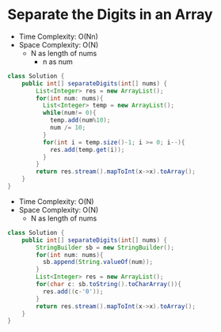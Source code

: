 # Separate the Digits in an Array

- Time Complexity: O(Nn)
- Space Complexity: O(N)
  - N as length of nums
    - n as num

```java
class Solution {
    public int[] separateDigits(int[] nums) {
        List<Integer> res = new ArrayList();
        for(int num: nums){
          List<Integer> temp = new ArrayList();
          while(num!= 0){
            temp.add(num%10);
            num /= 10;
          }
          for(int i = temp.size()-1; i >= 0; i--){
            res.add(temp.get(i));
          }
        }
        return res.stream().mapToInt(x->x).toArray();
    }
}
```

- Time Complexity: O(N)
- Space Complexity: O(N)
  - N as length of nums

```java
class Solution {
    public int[] separateDigits(int[] nums) {
        StringBuilder sb = new StringBuilder();
        for(int num: nums){
          sb.append(String.valueOf(num));
        }
        List<Integer> res = new ArrayList();
        for(char c: sb.toString().toCharArray()){
          res.add((c-'0'));
        }
        return res.stream().mapToInt(x->x).toArray();
    }
}
```
